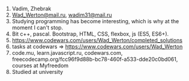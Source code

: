 1. Vadim, Zhebrak
2. Wad_Werton@mail.ru, wadim31@mail.ru
3. Studying programming has become interesting, which is why at the moment I can't stop.
4. Bit c++, pascal. Bootstrap, HTML, CSS, flexbox, js (ES5, ES6+).
5. https://www.codewars.com/users/Wad_Werton/completed_solutions
6. tasks at codewars => https://www.codewars.com/users/Wad_Werton
7. code.mu, learn.javascript.ru, codewars.com, freecodecamp.org/fcc96f9d88b-bc78-460f-a533-dde20c0bd061, courses at Myfreedom
8. Studied at university